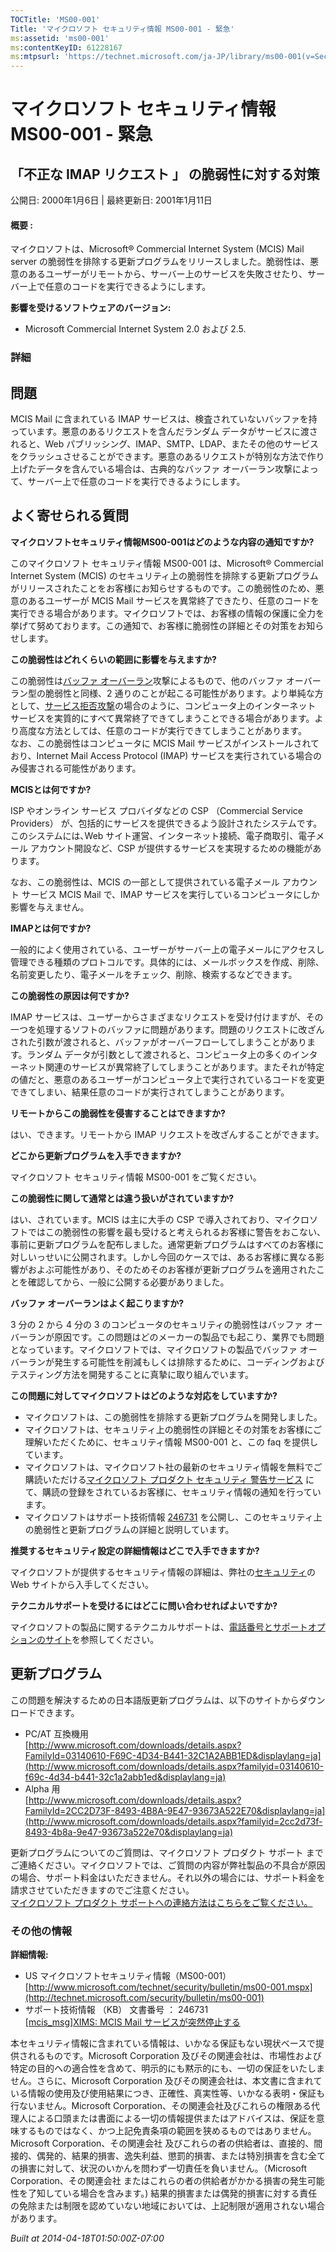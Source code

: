 ```yaml
---
TOCTitle: 'MS00-001'
Title: 'マイクロソフト セキュリティ情報 MS00-001 - 緊急'
ms:assetid: 'ms00-001'
ms:contentKeyID: 61228167
ms:mtpsurl: 'https://technet.microsoft.com/ja-JP/library/ms00-001(v=Security.10)'
---
```



マイクロソフト セキュリティ情報 MS00-001 - 緊急
===============================================

「不正な IMAP リクエスト 」 の脆弱性に対する対策
------------------------------------------------

公開日: 2000年1月6日 | 最終更新日: 2001年1月11日

#### 概要 :

マイクロソフトは、Microsoft® Commercial Internet System (MCIS) Mail server の脆弱性を排除する更新プログラムをリリースしました。脆弱性は、悪意のあるユーザーがリモートから、サーバー上のサービスを失敗させたり、サーバー上で任意のコードを実行できるようにします。

**影響を受けるソフトウェアのバージョン:**

-   Microsoft Commercial Internet System 2.0 および 2.5.

### 詳細

問題
----


MCIS Mail に含まれている IMAP サービスは、検査されていないバッファを持っています。悪意のあるリクエストを含んだランダム データがサービスに渡されると、Web パブリッシング、IMAP、SMTP、LDAP、またその他のサービスをクラッシュさせることができます。悪意のあるリクエストが特別な方法で作り上げたデータを含んでいる場合は、古典的なバッファ オーバーラン攻撃によって、サーバー上で任意のコードを実行できるようにします。

よく寄せられる質問
------------------


**マイクロソフトセキュリティ情報MS00-001はどのような内容の通知ですか?**

このマイクロソフト セキュリティ情報 MS00-001 は、Microsoft® Commercial Internet System (MCIS) のセキュリティ上の脆弱性を排除する更新プログラムがリリースされたことをお客様にお知らせするものです。この脆弱性のため、悪意のあるユーザーが MCIS Mail サービスを異常終了できたり、任意のコードを実行できる場合があります。マイクロソフトでは、お客様の情報の保護に全力を挙げて努めております。この通知で、お客様に脆弱性の詳細とその対策をお知らせします。

**この脆弱性はどれくらいの範囲に影響を与えますか?**

この脆弱性は[バッファ オーバーラン](http://www.microsoft.com/japan/security/glossary.mspx)攻撃によるもので、他のバッファ オーバーラン型の脆弱性と同様、2 通りのことが起こる可能性があります。より単純な方として、[サービス拒否攻撃](http://www.microsoft.com/japan/security/glossary.mspx)の場合のように、コンピュータ上のインターネット サービスを実質的にすべて異常終了できてしまうことできる場合があります。より高度な方法としては、任意のコードが実行できてしまうことがあります。  
なお、この脆弱性はコンピュータに MCIS Mail サービスがインストールされており、Internet Mail Access Protocol (IMAP) サービスを実行されている場合のみ侵害される可能性があります。

**MCISとは何ですか?**

ISP やオンライン サービス プロバイダなどの CSP （Commercial Service Providers） が、包括的にサービスを提供できるよう設計されたシステムです。このシステムには､Web サイト運営、インターネット接続、電子商取引、電子メール アカウント開設など、CSP が提供するサービスを実現するための機能があります。  

なお、この脆弱性は、MCIS の一部として提供されている電子メール アカウント サービス MCIS Mail で、IMAP サービスを実行しているコンピュータにしか影響を与えません。

**IMAPとは何ですか?**

一般的によく使用されている、ユーザーがサーバー上の電子メールにアクセスし管理できる種類のプロトコルです。具体的には、メールボックスを作成、削除､名前変更したり、電子メールをチェック、削除、検索するなどできます。

**この脆弱性の原因は何ですか?**

IMAP サービスは、ユーザーからさまざまなリクエストを受け付けますが、その一つを処理するソフトのバッファに問題があります。問題のリクエストに改ざんされた引数が渡されると、バッファがオーバーフローしてしまうことがあります。ランダム データが引数として渡されると、コンピュータ上の多くのインターネット関連のサービスが異常終了してしまうことがあります。またそれが特定の値だと、悪意のあるユーザーがコンピュータ上で実行されているコードを変更できてしまい、結果任意のコードが実行されてしまうことがあります。

**リモートからこの脆弱性を侵害することはできますか?**

はい、できます。リモートから IMAP リクエストを改ざんすることができます。

**どこから更新プログラムを入手できますか?**

マイクロソフト セキュリティ情報 MS00-001 をご覧ください。

**この脆弱性に関して通常とは違う扱いがされていますか?**

はい、されています。MCIS は主に大手の CSP で導入されており、マイクロソフトではこの脆弱性の影響を最も受けると考えられるお客様に警告をおこない、事前に更新プログラムを配布しました。通常更新プログラムはすべてのお客様に対しいっせいに公開されます。しかし今回のケースでは、あるお客様に異なる影響がおよぶ可能性があり、そのためそのお客様が更新プログラムを適用されたことを確認してから、一般に公開する必要がありました。

**バッファ オーバーランはよく起こりますか?**

3 分の 2 から 4 分の 3 のコンピュータのセキュリティの脆弱性はバッファ オーバーランが原因です。この問題はどのメーカーの製品でも起こり、業界でも問題となっています。マイクロソフトでは、マイクロソフトの製品でバッファ オーバーランが発生する可能性を削減もしくは排除するために、コーディングおよびテスティング方法を開発することに真摯に取り組んでいます。

**この問題に対してマイクロソフトはどのような対応をしていますか?**

-   マイクロソフトは、この脆弱性を排除する更新プログラムを開発しました。
-   マイクロソフトは、セキュリティ上の脆弱性の詳細とその対策をお客様にご理解いただくために、セキュリティ情報 MS00-001 と、この faq を提供しています。
-   マイクロソフトは、マイクロソフト社の最新のセキュリティ情報を無料でご購読いただける[マイクロソフト プロダクト セキュリティ 警告サービス](http://technet.microsoft.com/ja-jp/security/dd252948.aspx) にて、購読の登録をされているお客様に、セキュリティ情報の通知を行っています。
-   マイクロソフトはサポート技術情報 [246731](http://support.microsoft.com/kb/246731) を公開し、このセキュリティ上の脆弱性と更新プログラムの詳細と説明しています。

**推奨するセキュリティ設定の詳細情報はどこで入手できますか?**

マイクロソフトが提供するセキュリティ情報の詳細は、弊社の[セキュリティ](http://technet.microsoft.com/ja-jp/security/default.aspx)の Web サイトから入手してください。

**テクニカルサポートを受けるにはどこに問い合わせればよいですか?**

マイクロソフトの製品に関するテクニカルサポートは、[電話番号とサポートオプションのサイト](http://support.microsoft.com/gp/cntactms)を参照してください。

更新プログラム
--------------


この問題を解決するための日本語版更新プログラムは、以下のサイトからダウンロードできます。

-   PC/AT 互換機用  
    [http://www.microsoft.com/downloads/details.aspx?FamilyId=03140610-F69C-4D34-B441-32C1A2ABB1ED&displaylang=ja](http://www.microsoft.com/downloads/details.aspx?familyid=03140610-f69c-4d34-b441-32c1a2abb1ed&displaylang=ja)
-   Alpha 用  
    [http://www.microsoft.com/downloads/details.aspx?FamilyId=2CC2D73F-8493-4B8A-9E47-93673A522E70&displaylang=ja](http://www.microsoft.com/downloads/details.aspx?familyid=2cc2d73f-8493-4b8a-9e47-93673a522e70&displaylang=ja)

更新プログラムについてのご質問は、マイクロソフト プロダクト サポート までご連絡ください。マイクロソフトでは、ご質問の内容が弊社製品の不具合が原因の場合、サポート料金はいただきません。それ以外の場合には、サポート料金を請求させていただきますのでご注意ください。  
[マイクロソフト プロダクト サポートへの連絡方法はこちらをご覧ください。](http://www.microsoft.com/japan/security/support/patchqa.mspx)

### その他の情報

**詳細情報:**

-   US マイクロソフトセキュリティ情報（MS00-001）      [http://www.microsoft.com/technet/security/bulletin/ms00-001.mspx](http://technet.microsoft.com/security/bulletin/ms00-001)  
-   サポート技術情報 （KB） 文書番号 ： 246731  
    [\[mcis\_msg\]XIMS: MCIS Mail サービスが突然停止する](http://support.microsoft.com/kb/246731)

本セキュリティ情報に含まれている情報は、いかなる保証もない現状ベースで提供されるものです。Microsoft Corporation 及びその関連会社は、市場性および特定の目的への適合性を含めて、明示的にも黙示的にも、一切の保証をいたしません。さらに、Microsoft Corporation 及びその関連会社は、本文書に含まれている情報の使用及び使用結果につき、正確性、真実性等、いかなる表明・保証も行ないません。Microsoft Corporation、その関連会社及びこれらの権限ある代理人による口頭または書面による一切の情報提供またはアドバイスは、保証を意味するものではなく、かつ上記免責条項の範囲を狭めるものではありません。Microsoft Corporation、その関連会社 及びこれらの者の供給者は、直接的、間接的、偶発的、結果的損害、逸失利益、懲罰的損害、または特別損害を含む全ての損害に対して、状況のいかんを問わず一切責任を負いません。（Microsoft Corporation、その関連会社 またはこれらの者の供給者がかかる損害の発生可能性を了知している場合を含みます。) 結果的損害または偶発的損害に対する責任の免除または制限を認めていない地域においては、上記制限が適用されない場合があります。  

*Built at 2014-04-18T01:50:00Z-07:00*

